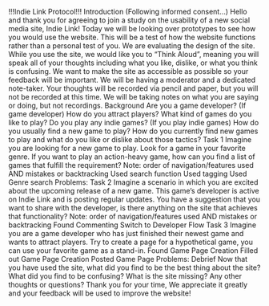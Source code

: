 !!!Indie Link Protocol!!!
Introduction
(Following informed consent…) Hello and thank you for agreeing to join a study on the usability
of a new social media site, Indie Link! Today we will be looking over prototypes to see how you
would use the website. This will be a test of how the website functions rather than a personal
test of you. We are evaluating the design of the site.
While you use the site, we would like you to “Think Aloud”, meaning you will speak all of your
thoughts including what you like, dislike, or what you think is confusing. We want to make the
site as accessible as possible so your feedback will be important. We will be having a moderator
and a dedicated note-taker.
Your thoughts will be recorded via pencil and paper, but you will not be recorded at this time.
We will be taking notes on what you are saying or doing, but not recordings.
Background
Are you a game developer?
(If game developer) How do you attract players?
What kind of games do you like to play?
Do you play any indie games?
(If you play indie games) How do you usually find a new game to play?
How do you currently find new games to play and what do you like or dislike about those
tactics?
Task 1
Imagine you are looking for a new game to play. Look for a game in your favorite genre.
If you want to play an action-heavy game, how can you find a list of games that fulfill the
requirement?
Note: order of navigation/features used AND mistakes or backtracking
Used search function
Used tagging
Used Genre search
Problems:
Task 2
Imagine a scenario in which you are excited about the upcoming release of a new game. This
game’s developer is active on Indie Link and is posting regular updates. You have a suggestion
that you want to share with the developer, is there anything on the site that achieves that
functionality?
Note: order of navigation/features used AND mistakes or backtracking
Found Commenting
Switch to Developer Flow
Task 3
Imagine you are a game developer who has just finished their newest game and wants to attract
players. Try to create a page for a hypothetical game, you can use your favorite game as a
stand-in.
Found Game Page Creation
Filled out Game Page Creation
Posted Game Page
Problems:
Debrief
Now that you have used the site, what did you find to be the best thing about the site?
What did you find to be confusing?
What is the site missing?
Any other thoughts or questions?
Thank you for your time, We appreciate it greatly and your feedback will be used to improve the
website!
